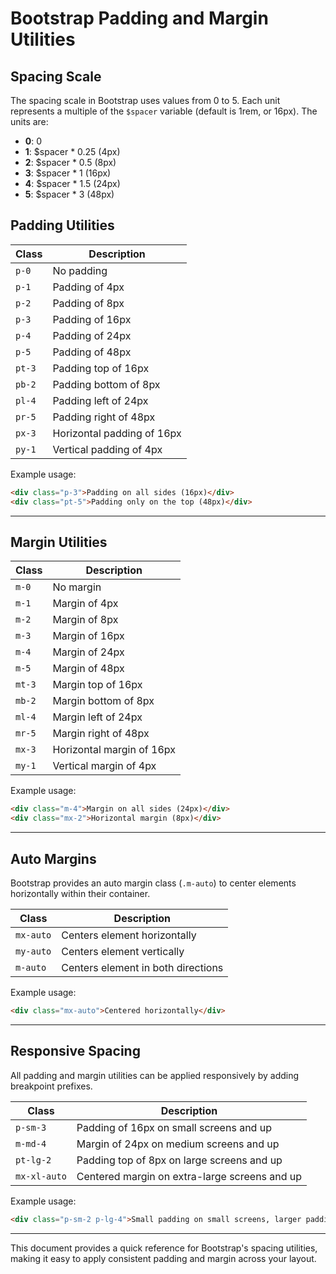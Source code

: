 # Bootstrap Padding and Margin Utilities

## Spacing Scale

The spacing scale in Bootstrap uses values from 0 to 5. Each unit represents a multiple of the `$spacer` variable (default is 1rem, or 16px). The units are:
- **0**: 0
- **1**: $spacer * 0.25 (4px)
- **2**: $spacer * 0.5 (8px)
- **3**: $spacer * 1 (16px)
- **4**: $spacer * 1.5 (24px)
- **5**: $spacer * 3 (48px)

## Padding Utilities

| Class        | Description                     |
|--------------|---------------------------------|
| `p-0`      | No padding                      |
| `p-1`      | Padding of 4px                  |
| `p-2`      | Padding of 8px                  |
| `p-3`      | Padding of 16px                 |
| `p-4`      | Padding of 24px                 |
| `p-5`      | Padding of 48px                 |
| `pt-3`     | Padding top of 16px             |
| `pb-2`     | Padding bottom of 8px           |
| `pl-4`     | Padding left of 24px            |
| `pr-5`     | Padding right of 48px           |
| `px-3`     | Horizontal padding of 16px      |
| `py-1`     | Vertical padding of 4px         |

Example usage:

```html
<div class="p-3">Padding on all sides (16px)</div>
<div class="pt-5">Padding only on the top (48px)</div>
```

---

## Margin Utilities

| Class        | Description                     |
|--------------|---------------------------------|
| `m-0`      | No margin                       |
| `m-1`      | Margin of 4px                   |
| `m-2`      | Margin of 8px                   |
| `m-3`      | Margin of 16px                  |
| `m-4`      | Margin of 24px                  |
| `m-5`      | Margin of 48px                  |
| `mt-3`     | Margin top of 16px              |
| `mb-2`     | Margin bottom of 8px            |
| `ml-4`     | Margin left of 24px             |
| `mr-5`     | Margin right of 48px            |
| `mx-3`     | Horizontal margin of 16px       |
| `my-1`     | Vertical margin of 4px          |

Example usage:

```html
<div class="m-4">Margin on all sides (24px)</div>
<div class="mx-2">Horizontal margin (8px)</div>
```

---

## Auto Margins

Bootstrap provides an auto margin class (`.m-auto`) to center elements horizontally within their container.

| Class      | Description                     |
|------------|---------------------------------|
| `mx-auto` | Centers element horizontally   |
| `my-auto` | Centers element vertically     |
| `m-auto`  | Centers element in both directions |

Example usage:

```html
<div class="mx-auto">Centered horizontally</div>
```

---

## Responsive Spacing

All padding and margin utilities can be applied responsively by adding breakpoint prefixes.

| Class            | Description                                 |
|------------------|---------------------------------------------|
| `p-sm-3`       | Padding of 16px on small screens and up    |
| `m-md-4`       | Margin of 24px on medium screens and up    |
| `pt-lg-2`      | Padding top of 8px on large screens and up |
| `mx-xl-auto`   | Centered margin on extra-large screens and up |

Example usage:

```html
<div class="p-sm-2 p-lg-4">Small padding on small screens, larger padding on large screens</div>
```

---

This document provides a quick reference for Bootstrap's spacing utilities, making it easy to apply consistent padding and margin across your layout.
